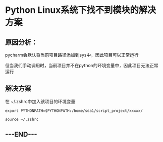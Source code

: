 # Python Linux系统下找不到模块的解决方案

## 原因分析：

pycharm会默认将当前项目路径添加到sys中，因此项目可以正常运行

但当我们手动调用时，当前项目并不在python的环境变量中，因此项目无法正常运行

## 解决方案

在 ~/.zshrc中加入该项目的环境变量

```
export PYTHONPATH=$PYTHONPATH:/home/sda1/script_project/xxxxx/
```

```
source ~/.zshrc
```

## ---END---

